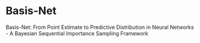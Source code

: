 # Basis-Net
Basis-Net: From Point Estimate to Predictive Distribution in Neural Networks - A Bayesian Sequential Importance Sampling Framework
